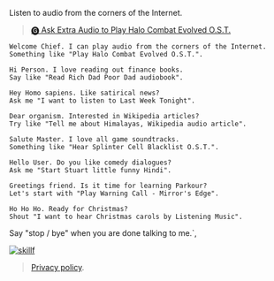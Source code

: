Listen to audio from the corners of the Internet.
> [🅖 Ask Extra Audio to Play Halo Combat Evolved O.S.T.](https://assistant.google.com/services/invoke/uid/0000001a130b3f91?intent=Play)

```text
Welcome Chief. I can play audio from the corners of the Internet.
Something like "Play Halo Combat Evolved O.S.T.".

Hi Person. I love reading out finance books.
Say like "Read Rich Dad Poor Dad audiobook".

Hey Homo sapiens. Like satirical news?
Ask me "I want to listen to Last Week Tonight".

Dear organism. Interested in Wikipedia articles?
Try like "Tell me about Himalayas, Wikipedia audio article".

Salute Master. I love all game soundtracks.
Something like "Hear Splinter Cell Blacklist O.S.T.".

Hello User. Do you like comedy dialogues?
Ask me "Start Stuart little funny Hindi".

Greetings friend. Is it time for learning Parkour?
Let's start with "Play Warning Call - Mirror's Edge".

Ho Ho Ho. Ready for Christmas?
Shout "I want to hear Christmas carols by Listening Music".
```

Say "stop / bye" when you are done talking to me.`,
<br>


[![skillf](https://i.imgur.com/b77JGX0.jpg)](https://skillf.github.io)
> [Privacy policy].

[Privacy policy]: https://docs.google.com/document/d/1mjAu7fq38TkUe2UjssOQLNGWqvH7MtLgk3HFnDHxZ0I/edit?usp=sharing